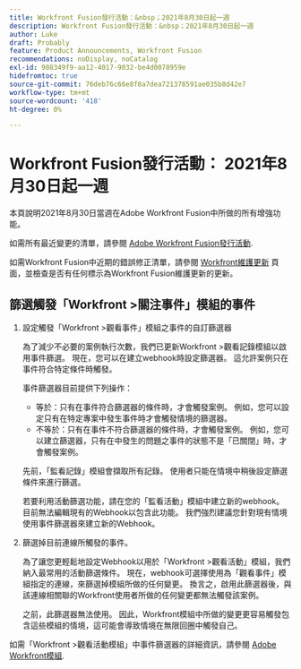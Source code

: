 ```yaml
---
title: Workfront Fusion發行活動：&nbsp；2021年8月30日起一週
description: Workfront Fusion發行活動：&nbsp；2021年8月30日起一週
author: Luke
draft: Probably
feature: Product Announcements, Workfront Fusion
recommendations: noDisplay, noCatalog
exl-id: 988349f9-aa12-4017-9032-be4d0078959e
hidefromtoc: true
source-git-commit: 76deb76c66e8f8a7dea721378591ae035b8d42e7
workflow-type: tm+mt
source-wordcount: '418'
ht-degree: 0%

---
```


# Workfront Fusion發行活動： 2021年8月30日起一週

本頁說明2021年8月30日當週在Adobe Workfront Fusion中所做的所有增強功能。

如需所有最近變更的清單，請參閱 [Adobe Workfront Fusion發行活動](../../../product-announcements/product-releases/fusion-release-activity/fusion-release-activity.md).

如需Workfront Fusion中近期的錯誤修正清單，請參閱 [Workfront維護更新](https://experienceleague.adobe.com/docs/workfront-known-issues/releases/current-updates.html) 頁面，並檢查是否有任何標示為Workfront Fusion維護更新的更新。

## 篩選觸發「Workfront >關注事件」模組的事件

1. 設定觸發「Workfront >觀看事件」模組之事件的自訂篩選器

   為了減少不必要的案例執行次數，我們已更新Workfront >觀看記錄模組以啟用事件篩選。 現在，您可以在建立webhook時設定篩選器。 這允許案例只在事件符合特定條件時觸發。

   事件篩選器目前提供下列操作：

   * 等於：只有在事件符合篩選器的條件時，才會觸發案例。 例如，您可以設定只有在特定專案中發生事件時才會觸發情境的篩選器。
   * 不等於：只有在事件不符合篩選器的條件時，才會觸發案例。 例如，您可以建立篩選器，只有在中發生的問題之事件的狀態不是「已關閉」時，才會觸發案例。

   先前，「監看記錄」模組會擷取所有記錄。 使用者只能在情境中稍後設定篩選條件來進行篩選。

   若要利用活動篩選功能，請在您的「監看活動」模組中建立新的webhook。 目前無法編輯現有的Webhook以包含此功能。 我們強烈建議您針對現有情境使用事件篩選器來建立新的Webhook。

1. 篩選掉目前連線所觸發的事件。

   為了讓您更輕鬆地設定Webhook以用於「Workfront >觀看活動」模組，我們納入最常用的活動篩選條件。 現在，webhook可選擇使用為「觀看事件」模組指定的連線，來篩選掉模組所做的任何變更。 換言之，啟用此篩選器後，與該連線相關聯的Workfront使用者所做的任何變更都無法觸發該案例。

   之前，此篩選器無法使用。 因此，Workfront模組中所做的變更更容易觸發包含這些模組的情境，這可能會導致情境在無限回圈中觸發自己。

如需「Workfront >觀看活動模組」中事件篩選器的詳細資訊，請參閱 [Adobe Workfront模組](../../../workfront-fusion/apps-and-their-modules/workfront-modules.md).

